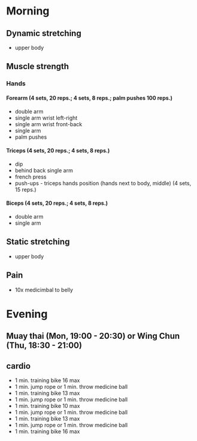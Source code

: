 # Morning
## Dynamic stretching
* upper body

## Muscle strength
### Hands
#### Forearm (4 sets, 20 reps.; 4 sets, 8 reps.; palm pushes 100 reps.)
* double arm
* single arm wrist left-right
* single arm wrist front-back
* single arm 
* palm pushes

#### Triceps (4 sets, 20 reps.; 4 sets, 8 reps.)
* dip
* behind back single arm
* french press
* push-ups - triceps hands position (hands next to body, middle) (4 sets, 15 reps.)

#### Biceps (4 sets, 20 reps.; 4 sets, 8 reps.)
* double arm
* single arm

## Static stretching
* upper body

## Pain
- 10x medicimbal to belly

# Evening
## Muay thai (Mon, 19:00 - 20:30) or Wing Chun (Thu, 18:30 - 21:00) 

## cardio
* 1 min. training bike 16 max
* 1 min. jump rope or 1 min. throw medicine ball
* 1 min. training bike 13 max
* 1 min. jump rope or 1 min. throw medicine ball
* 1 min. training bike 10 max
* 1 min. jump rope or 1 min. throw medicine ball
* 1 min. training bike 13 max
* 1 min. jump rope or 1 min. throw medicine ball
* 1 min. training bike 16 max
